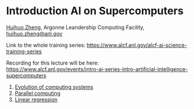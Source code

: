 # Introduction AI on Supercomputers

[Huihuo Zheng](https://www.alcf.anl.gov/about/people/huihuo-zheng), Argonne Leandership Computing Facility, <huihuo.zheng@anl.gov>


Link to the whole training series: https://www.alcf.anl.gov/alcf-ai-science-training-series

Recording for this lecture will be here: https://www.alcf.anl.gov/events/intro-ai-series-intro-artificial-intelligence-supercomputers

1. [Evolution of computing systems](evolution.md)
2. [Parallel computing](parallel_computing.md)
3. [Linear regression ](01_linear_regression_sgd.ipynb)